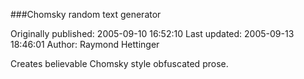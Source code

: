 ###Chomsky random text generator

Originally published: 2005-09-10 16:52:10
Last updated: 2005-09-13 18:46:01
Author: Raymond Hettinger

Creates believable Chomsky style obfuscated prose.